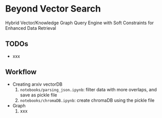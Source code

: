 # Beyond Vector Search
Hybrid Vector/Knowledge Graph Query Engine with Soft Constraints for Enhanced Data Retrieval

## TODOs
- xxx

## Workflow
- Creating arxiv vectorDB
    1. `notebooks/parsing_json.ipynb`: filter data with more overlaps, and save as pickle file
    2. `notebooks/chromaDB.ipynb`: create chromaDB using the pickle file
- Graph
    1. xxx
